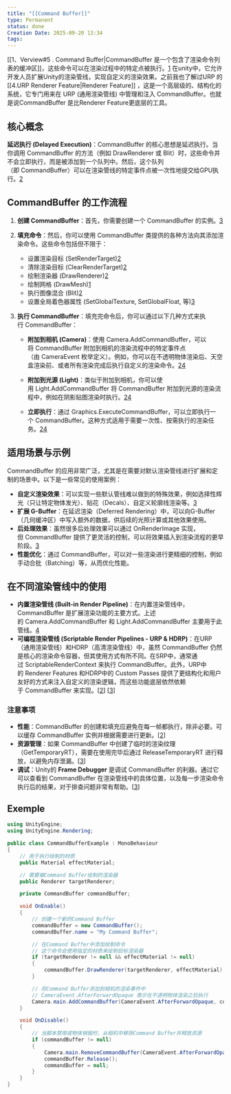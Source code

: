 ```yaml
---
title: "[[Command Buffer]]"
type: Permanent
status: done
Creation Date: 2025-09-20 13:34
tags:
---
```

[[1、Verview#5 . Command Buffer|CommandBuffer 是一个包含了渲染命令列表的缓冲区]]，这些命令可以在渲染过程中的特定点被执行。[1](https://www.google.com/url?sa=E&q=https%3A%2F%2Fvertexaisearch.cloud.google.com%2Fgrounding-api-redirect%2FAUZIYQGy9k2_YD7hm7gKsaPpg1tjjCcFwNKVhLPcMuO8dLdkZXMPkkmh0JjgHpwvzH7FEez4f0XCm5aZuHOqkn-C4Arm1SmEFLjZOSg_HWVhYELV2ul_4WqG75hYBjHWZxmU4YIn-YmPKJ-0wFjWosgKOfkehiwXO9xCLj_W4F2F_IJzdoOZRVCZoNS-V2m6-H7Qyv0ft2xYIw%3D%3D) 在unity中，它允许开发人员扩展Unity的渲染管线，实现自定义的渲染效果。之前我也了解过URP 的[[4.URP Renderer Feature|Renderer Feature]] ，这是一个高层级的、结构化的系统，它专门用来在 URP (通用渲染管线) 中管理和注入 CommandBuffer。也就是说CommandBuffer 是比Renderer Feature更底层的工具。

## 核心概念

**延迟执行 (Delayed Execution)**：CommandBuffer 的核心思想是延迟执行。当你调用 CommandBuffer 的方法（例如 DrawRenderer 或 Blit）时，这些命令并不会立即执行，而是被添加到一个队列中。然后，这个队列（即 CommandBuffer）可以在渲染管线的特定事件点被一次性地提交给GPU执行。[2](https://www.google.com/url?sa=E&q=https%3A%2F%2Fvertexaisearch.cloud.google.com%2Fgrounding-api-redirect%2FAUZIYQH9eCPN278ogAE9vU_1TihUfVFa7r32o003rJq2HSCLu-IgM_TfXz4PlnwB5A-pAlvCvurQaiGFFEeuV-lsZoFI98syUshmeeiM9olc7AwEXOsCO_7iR0IhOww81_T5zaPIA0fHIMiDdcPK7UFxkI7jgt06OXeKgtFR5HZ7BsWUKP69PveY8CFiLYe5) 

## CommandBuffer 的工作流程
1. **创建 CommandBuffer**：首先，你需要创建一个 CommandBuffer 的实例。[3](https://www.google.com/url?sa=E&q=https%3A%2F%2Fvertexaisearch.cloud.google.com%2Fgrounding-api-redirect%2FAUZIYQHekAH2WxR9EOXeIqudnd_V2N0i89UrFrySKxnvYldxWP_67TSkzl_blNWYGeVPmrIMYxBr_shNNF1Z8aMbxRZqwCOuQp1L6OUaZYQdCN3_FDZEUiLfuZ5KL4KYwtCsKgyyiCTY-Q-pZHAZaxBY3rTGUv9VTO6GCbFfUYcreQJkkvG-PwPG4EeNj9PeP9-e3Rs%3D) 
    
2. **填充命令**：然后，你可以使用 CommandBuffer 类提供的各种方法向其添加渲染命令。这些命令包括但不限于：
    - 设置渲染目标 (SetRenderTarget)[2](https://www.google.com/url?sa=E&q=https%3A%2F%2Fvertexaisearch.cloud.google.com%2Fgrounding-api-redirect%2FAUZIYQH9eCPN278ogAE9vU_1TihUfVFa7r32o003rJq2HSCLu-IgM_TfXz4PlnwB5A-pAlvCvurQaiGFFEeuV-lsZoFI98syUshmeeiM9olc7AwEXOsCO_7iR0IhOww81_T5zaPIA0fHIMiDdcPK7UFxkI7jgt06OXeKgtFR5HZ7BsWUKP69PveY8CFiLYe5) 
    - 清除渲染目标 (ClearRenderTarget)[2](https://www.google.com/url?sa=E&q=https%3A%2F%2Fvertexaisearch.cloud.google.com%2Fgrounding-api-redirect%2FAUZIYQH9eCPN278ogAE9vU_1TihUfVFa7r32o003rJq2HSCLu-IgM_TfXz4PlnwB5A-pAlvCvurQaiGFFEeuV-lsZoFI98syUshmeeiM9olc7AwEXOsCO_7iR0IhOww81_T5zaPIA0fHIMiDdcPK7UFxkI7jgt06OXeKgtFR5HZ7BsWUKP69PveY8CFiLYe5) 
    - 绘制渲染器 (DrawRenderer)[2](https://www.google.com/url?sa=E&q=https%3A%2F%2Fvertexaisearch.cloud.google.com%2Fgrounding-api-redirect%2FAUZIYQH9eCPN278ogAE9vU_1TihUfVFa7r32o003rJq2HSCLu-IgM_TfXz4PlnwB5A-pAlvCvurQaiGFFEeuV-lsZoFI98syUshmeeiM9olc7AwEXOsCO_7iR0IhOww81_T5zaPIA0fHIMiDdcPK7UFxkI7jgt06OXeKgtFR5HZ7BsWUKP69PveY8CFiLYe5) 
    - 绘制网格 (DrawMesh)[1](https://www.google.com/url?sa=E&q=https%3A%2F%2Fvertexaisearch.cloud.google.com%2Fgrounding-api-redirect%2FAUZIYQGy9k2_YD7hm7gKsaPpg1tjjCcFwNKVhLPcMuO8dLdkZXMPkkmh0JjgHpwvzH7FEez4f0XCm5aZuHOqkn-C4Arm1SmEFLjZOSg_HWVhYELV2ul_4WqG75hYBjHWZxmU4YIn-YmPKJ-0wFjWosgKOfkehiwXO9xCLj_W4F2F_IJzdoOZRVCZoNS-V2m6-H7Qyv0ft2xYIw%3D%3D) 
    - 执行图像混合 (Blit)[2](https://www.google.com/url?sa=E&q=https%3A%2F%2Fvertexaisearch.cloud.google.com%2Fgrounding-api-redirect%2FAUZIYQH9eCPN278ogAE9vU_1TihUfVFa7r32o003rJq2HSCLu-IgM_TfXz4PlnwB5A-pAlvCvurQaiGFFEeuV-lsZoFI98syUshmeeiM9olc7AwEXOsCO_7iR0IhOww81_T5zaPIA0fHIMiDdcPK7UFxkI7jgt06OXeKgtFR5HZ7BsWUKP69PveY8CFiLYe5) 
    - 设置全局着色器属性 (SetGlobalTexture, SetGlobalFloat, 等)[3](https://www.google.com/url?sa=E&q=https%3A%2F%2Fvertexaisearch.cloud.google.com%2Fgrounding-api-redirect%2FAUZIYQHekAH2WxR9EOXeIqudnd_V2N0i89UrFrySKxnvYldxWP_67TSkzl_blNWYGeVPmrIMYxBr_shNNF1Z8aMbxRZqwCOuQp1L6OUaZYQdCN3_FDZEUiLfuZ5KL4KYwtCsKgyyiCTY-Q-pZHAZaxBY3rTGUv9VTO6GCbFfUYcreQJkkvG-PwPG4EeNj9PeP9-e3Rs%3D) 
        
3. **执行 CommandBuffer**：填充完命令后，你可以通过以下几种方式来执行 CommandBuffer：
    - **附加到相机 (Camera)**：使用 Camera.AddCommandBuffer，可以将 CommandBuffer 附加到相机的渲染流程中的特定事件点（由 CameraEvent 枚举定义）。例如，你可以在不透明物体渲染后、天空盒渲染前、或者所有渲染完成后执行自定义的渲染命令。[2](https://www.google.com/url?sa=E&q=https%3A%2F%2Fvertexaisearch.cloud.google.com%2Fgrounding-api-redirect%2FAUZIYQH9eCPN278ogAE9vU_1TihUfVFa7r32o003rJq2HSCLu-IgM_TfXz4PlnwB5A-pAlvCvurQaiGFFEeuV-lsZoFI98syUshmeeiM9olc7AwEXOsCO_7iR0IhOww81_T5zaPIA0fHIMiDdcPK7UFxkI7jgt06OXeKgtFR5HZ7BsWUKP69PveY8CFiLYe5)[4](https://www.google.com/url?sa=E&q=https%3A%2F%2Fvertexaisearch.cloud.google.com%2Fgrounding-api-redirect%2FAUZIYQHWWOf8LzgWgJPYm73AVJMu5QrUTk_A6hWO3hHIBcHzXAZlo1-eTYdaVd5JdtMq3mZ9B9nYP6rVPzYGUElDBs_CG3aahDW14Zqz80e023wpaIf4dLHP8ALF3kAYHwLcrXURU3_9vhYax21HjSAYqU06VJRxeQytb-Z-P1fN710mDyjLBcMRtOPhfA3n) 
        
    - **附加到光源 (Light)**：类似于附加到相机，你可以使用 Light.AddCommandBuffer 将 CommandBuffer 附加到光源的渲染流程中，例如在阴影贴图渲染时执行。[2](https://www.google.com/url?sa=E&q=https%3A%2F%2Fvertexaisearch.cloud.google.com%2Fgrounding-api-redirect%2FAUZIYQH9eCPN278ogAE9vU_1TihUfVFa7r32o003rJq2HSCLu-IgM_TfXz4PlnwB5A-pAlvCvurQaiGFFEeuV-lsZoFI98syUshmeeiM9olc7AwEXOsCO_7iR0IhOww81_T5zaPIA0fHIMiDdcPK7UFxkI7jgt06OXeKgtFR5HZ7BsWUKP69PveY8CFiLYe5)[4](https://www.google.com/url?sa=E&q=https%3A%2F%2Fvertexaisearch.cloud.google.com%2Fgrounding-api-redirect%2FAUZIYQHWWOf8LzgWgJPYm73AVJMu5QrUTk_A6hWO3hHIBcHzXAZlo1-eTYdaVd5JdtMq3mZ9B9nYP6rVPzYGUElDBs_CG3aahDW14Zqz80e023wpaIf4dLHP8ALF3kAYHwLcrXURU3_9vhYax21HjSAYqU06VJRxeQytb-Z-P1fN710mDyjLBcMRtOPhfA3n) 
        
    - **立即执行**：通过 Graphics.ExecuteCommandBuffer，可以立即执行一个 CommandBuffer。这种方式适用于需要一次性、按需执行的渲染任务。[2](https://www.google.com/url?sa=E&q=https%3A%2F%2Fvertexaisearch.cloud.google.com%2Fgrounding-api-redirect%2FAUZIYQH9eCPN278ogAE9vU_1TihUfVFa7r32o003rJq2HSCLu-IgM_TfXz4PlnwB5A-pAlvCvurQaiGFFEeuV-lsZoFI98syUshmeeiM9olc7AwEXOsCO_7iR0IhOww81_T5zaPIA0fHIMiDdcPK7UFxkI7jgt06OXeKgtFR5HZ7BsWUKP69PveY8CFiLYe5)[4](https://www.google.com/url?sa=E&q=https%3A%2F%2Fvertexaisearch.cloud.google.com%2Fgrounding-api-redirect%2FAUZIYQHWWOf8LzgWgJPYm73AVJMu5QrUTk_A6hWO3hHIBcHzXAZlo1-eTYdaVd5JdtMq3mZ9B9nYP6rVPzYGUElDBs_CG3aahDW14Zqz80e023wpaIf4dLHP8ALF3kAYHwLcrXURU3_9vhYax21HjSAYqU06VJRxeQytb-Z-P1fN710mDyjLBcMRtOPhfA3n) 
        
## 适用场景与示例

CommandBuffer 的应用非常广泛，尤其是在需要对默认渲染管线进行扩展和定制的场景中。以下是一些常见的使用案例：
- **自定义渲染效果**：可以实现一些默认管线难以做到的特殊效果，例如选择性辉光（只让特定物体发光）、贴花（Decals）、自定义轮廓线渲染等。[3](https://www.google.com/url?sa=E&q=https%3A%2F%2Fvertexaisearch.cloud.google.com%2Fgrounding-api-redirect%2FAUZIYQHekAH2WxR9EOXeIqudnd_V2N0i89UrFrySKxnvYldxWP_67TSkzl_blNWYGeVPmrIMYxBr_shNNF1Z8aMbxRZqwCOuQp1L6OUaZYQdCN3_FDZEUiLfuZ5KL4KYwtCsKgyyiCTY-Q-pZHAZaxBY3rTGUv9VTO6GCbFfUYcreQJkkvG-PwPG4EeNj9PeP9-e3Rs%3D) 
- **扩展 G-Buffer**：在延迟渲染（Deferred Rendering）中，可以向G-Buffer（几何缓冲区）中写入额外的数据，供后续的光照计算或其他效果使用。
- **后处理效果**：虽然很多后处理效果可以通过 OnRenderImage 实现，但 CommandBuffer 提供了更灵活的控制，可以将效果插入到渲染流程的更早阶段。[3](https://www.google.com/url?sa=E&q=https%3A%2F%2Fvertexaisearch.cloud.google.com%2Fgrounding-api-redirect%2FAUZIYQHekAH2WxR9EOXeIqudnd_V2N0i89UrFrySKxnvYldxWP_67TSkzl_blNWYGeVPmrIMYxBr_shNNF1Z8aMbxRZqwCOuQp1L6OUaZYQdCN3_FDZEUiLfuZ5KL4KYwtCsKgyyiCTY-Q-pZHAZaxBY3rTGUv9VTO6GCbFfUYcreQJkkvG-PwPG4EeNj9PeP9-e3Rs%3D) 
- **性能优化**：通过 CommandBuffer，可以对一些渲染进行更精细的控制，例如手动合批（Batching）等，从而优化性能。

## 在不同渲染管线中的使用

- **内置渲染管线 (Built-in Render Pipeline)**：在内置渲染管线中，CommandBuffer 是扩展渲染功能的主要方式。上述的 Camera.AddCommandBuffer 和 Light.AddCommandBuffer 主要用于此管线。[4](https://www.google.com/url?sa=E&q=https%3A%2F%2Fvertexaisearch.cloud.google.com%2Fgrounding-api-redirect%2FAUZIYQHWWOf8LzgWgJPYm73AVJMu5QrUTk_A6hWO3hHIBcHzXAZlo1-eTYdaVd5JdtMq3mZ9B9nYP6rVPzYGUElDBs_CG3aahDW14Zqz80e023wpaIf4dLHP8ALF3kAYHwLcrXURU3_9vhYax21HjSAYqU06VJRxeQytb-Z-P1fN710mDyjLBcMRtOPhfA3n) 
- **可编程渲染管线 (Scriptable Render Pipelines - URP & HDRP)**：在URP（通用渲染管线）和HDRP（高清渲染管线）中，虽然 CommandBuffer 仍然是核心的渲染命令容器，但其使用方式有所不同。在SRP中，通常通过 ScriptableRenderContext 来执行 CommandBuffer。此外，URP中的 Renderer Features 和HDRP中的 Custom Passes 提供了更结构化和用户友好的方式来注入自定义的渲染逻辑，而这些功能底层依然依赖于 CommandBuffer 来实现。\[[2](https://www.google.com/url?sa=E&q=https%3A%2F%2Fvertexaisearch.cloud.google.com%2Fgrounding-api-redirect%2FAUZIYQH9eCPN278ogAE9vU_1TihUfVFa7r32o003rJq2HSCLu-IgM_TfXz4PlnwB5A-pAlvCvurQaiGFFEeuV-lsZoFI98syUshmeeiM9olc7AwEXOsCO_7iR0IhOww81_T5zaPIA0fHIMiDdcPK7UFxkI7jgt06OXeKgtFR5HZ7BsWUKP69PveY8CFiLYe5)] \[[3](https://www.google.com/url?sa=E&q=https%3A%2F%2Fvertexaisearch.cloud.google.com%2Fgrounding-api-redirect%2FAUZIYQHekAH2WxR9EOXeIqudnd_V2N0i89UrFrySKxnvYldxWP_67TSkzl_blNWYGeVPmrIMYxBr_shNNF1Z8aMbxRZqwCOuQp1L6OUaZYQdCN3_FDZEUiLfuZ5KL4KYwtCsKgyyiCTY-Q-pZHAZaxBY3rTGUv9VTO6GCbFfUYcreQJkkvG-PwPG4EeNj9PeP9-e3Rs%3D)]
    
### 注意事项
- **性能**：CommandBuffer 的创建和填充应避免在每一帧都执行，除非必要。可以缓存 CommandBuffer 实例并根据需要进行更新。\[[2](https://www.google.com/url?sa=E&q=https%3A%2F%2Fvertexaisearch.cloud.google.com%2Fgrounding-api-redirect%2FAUZIYQH9eCPN278ogAE9vU_1TihUfVFa7r32o003rJq2HSCLu-IgM_TfXz4PlnwB5A-pAlvCvurQaiGFFEeuV-lsZoFI98syUshmeeiM9olc7AwEXOsCO_7iR0IhOww81_T5zaPIA0fHIMiDdcPK7UFxkI7jgt06OXeKgtFR5HZ7BsWUKP69PveY8CFiLYe5)]
- **资源管理**：如果 CommandBuffer 中创建了临时的渲染纹理（GetTemporaryRT），需要在使用完毕后通过 ReleaseTemporaryRT 进行释放，以避免内存泄漏。\[[3](https://www.google.com/url?sa=E&q=https%3A%2F%2Fvertexaisearch.cloud.google.com%2Fgrounding-api-redirect%2FAUZIYQHekAH2WxR9EOXeIqudnd_V2N0i89UrFrySKxnvYldxWP_67TSkzl_blNWYGeVPmrIMYxBr_shNNF1Z8aMbxRZqwCOuQp1L6OUaZYQdCN3_FDZEUiLfuZ5KL4KYwtCsKgyyiCTY-Q-pZHAZaxBY3rTGUv9VTO6GCbFfUYcreQJkkvG-PwPG4EeNj9PeP9-e3Rs%3D)]
- **调试**：Unity的 **Frame Debugger** 是调试 CommandBuffer 的利器。通过它可以查看到 CommandBuffer 在渲染管线中的具体位置，以及每一步渲染命令执行后的结果，对于排查问题非常有帮助。\[[3](https://www.google.com/url?sa=E&q=https%3A%2F%2Fvertexaisearch.cloud.google.com%2Fgrounding-api-redirect%2FAUZIYQHekAH2WxR9EOXeIqudnd_V2N0i89UrFrySKxnvYldxWP_67TSkzl_blNWYGeVPmrIMYxBr_shNNF1Z8aMbxRZqwCOuQp1L6OUaZYQdCN3_FDZEUiLfuZ5KL4KYwtCsKgyyiCTY-Q-pZHAZaxBY3rTGUv9VTO6GCbFfUYcreQJkkvG-PwPG4EeNj9PeP9-e3Rs%3D)]
## Exemple
```csharp
using UnityEngine;
using UnityEngine.Rendering;

public class CommandBufferExample : MonoBehaviour
{
    // 用于执行绘制的材质
    public Material effectMaterial;

    // 需要被Command Buffer绘制的渲染器
    public Renderer targetRenderer;

    private CommandBuffer commandBuffer;

    void OnEnable()
    {
        // 创建一个新的Command Buffer
        commandBuffer = new CommandBuffer();
        commandBuffer.name = "My Command Buffer";

        // 在Command Buffer中添加绘制命令
        // 这个命令会使用指定的材质来绘制目标渲染器
        if (targetRenderer != null && effectMaterial != null)
        {
            commandBuffer.DrawRenderer(targetRenderer, effectMaterial);
        }

        // 将Command Buffer添加到相机的渲染事件中
        // CameraEvent.AfterForwardOpaque 表示在不透明物体渲染之后执行
        Camera.main.AddCommandBuffer(CameraEvent.AfterForwardOpaque, commandBuffer);
    }

    void OnDisable()
    {
        // 当脚本禁用或物体销毁时，从相机中移除Command Buffer并释放资源
        if (commandBuffer != null)
        {
            Camera.main.RemoveCommandBuffer(CameraEvent.AfterForwardOpaque, commandBuffer);
            commandBuffer.Release();
            commandBuffer = null;
        }
    }
}
```